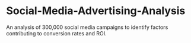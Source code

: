 # Social-Media-Advertising-Analysis
An analysis of 300,000 social media campaigns to identify factors contributing to conversion rates and ROI.
